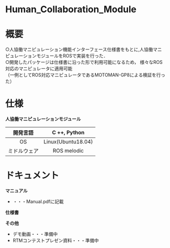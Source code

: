 # Human_Collaboration_Module

# 概要
○人協働マニピュレーション機能インターフェース仕様書をもとに,人協働マニピュレーションモジュールをROSで実装を行った．  
○開発したパッケージは仕様書に沿った形で利用可能になるため， 様々なROS対応のマニピュレータに適用可能  
（一例としてROS対応マニピュレータであるMOTOMAN-GP8による検証を行った）    

# 仕様
**人協働マニピュレーションモジュール**    

| 開発言語 | C ++, Python |    
|:------:|:------:|  
| OS | Linux(Ubuntu18.04) | 
| ミドルウェア | ROS melodic |  

# ドキュメント
**マニュアル**
* ・・・Manual.pdfに記載

**仕様書**


**その他**
* デモ動画・・・準備中
* RTMコンテストプレゼン資料・・・準備中
